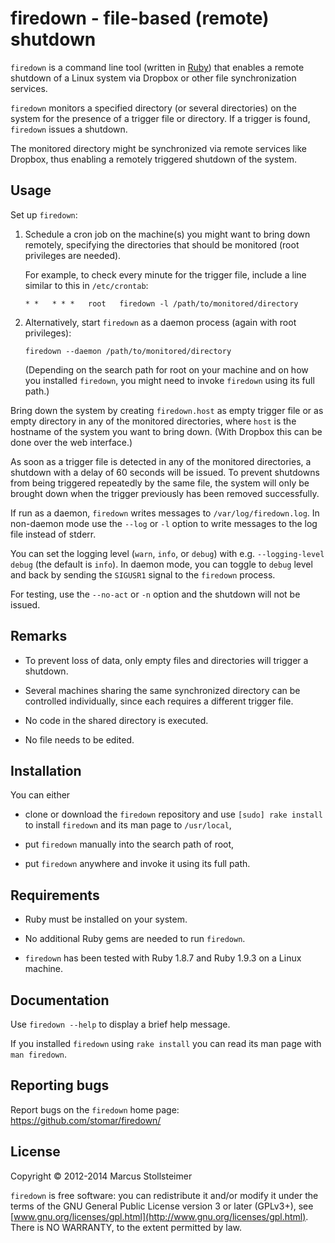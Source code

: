 firedown - file-based (remote) shutdown
=======================================

`firedown` is a command line tool (written in [Ruby][Ruby])
that enables a remote shutdown of a Linux system
via Dropbox or other file synchronization services.

`firedown` monitors a specified directory (or several directories)
on the system for the presence of a trigger file or directory.
If a trigger is found, `firedown` issues a shutdown.

The monitored directory might be synchronized via remote services
like Dropbox, thus enabling a remotely triggered shutdown of the system.

Usage
-----

Set up `firedown`:

1.  Schedule a cron job on the machine(s) you might want to bring down
    remotely, specifying the directories that should be monitored
    (root privileges are needed).

    For example, to check every minute for the trigger file,
    include a line similar to this in `/etc/crontab`:

        * *   * * *   root   firedown -l /path/to/monitored/directory

2.  Alternatively, start `firedown` as a daemon process
    (again with root privileges):

        firedown --daemon /path/to/monitored/directory

    (Depending on the search path for root on your machine and on how you
    installed `firedown`, you might need to invoke `firedown` using its
    full path.)

Bring down the system by creating `firedown.host` as empty trigger file
or as empty directory in any of the monitored directories,
where `host` is the hostname of the system you want to bring down.
(With Dropbox this can be done over the web interface.)

As soon as a trigger file is detected in any of the monitored
directories, a shutdown with a delay of 60 seconds will be issued.
To prevent shutdowns from being triggered repeatedly by the
same file, the system will only be brought down when the trigger
previously has been removed successfully.

If run as a daemon, `firedown` writes messages to `/var/log/firedown.log`.
In non-daemon mode use the `--log` or `-l` option to write messages
to the log file instead of stderr.

You can set the logging level (`warn`, `info`, or `debug`)
with e.g. `--logging-level debug` (the default is `info`).
In daemon mode, you can toggle to `debug` level and back
by sending the `SIGUSR1` signal to the `firedown` process.

For testing, use the `--no-act` or `-n` option and the shutdown will
not be issued.

Remarks
-------

- To prevent loss of data,
  only empty files and directories will trigger a shutdown.

- Several machines sharing the same synchronized directory
  can be controlled individually, since each requires
  a different trigger file.

- No code in the shared directory is executed.

- No file needs to be edited.

Installation
------------

You can either

- clone or download the `firedown` repository and
  use `[sudo] rake install` to install `firedown`
  and its man page to `/usr/local`,

- put `firedown` manually into the search path of root,

- put `firedown` anywhere and invoke it using its full path.

Requirements
------------

- Ruby must be installed on your system.

- No additional Ruby gems are needed to run `firedown`.

- `firedown` has been tested with Ruby 1.8.7 and Ruby 1.9.3
  on a Linux machine.

Documentation
-------------

Use `firedown --help` to display a brief help message.

If you installed `firedown` using `rake install` you can read
its man page with `man firedown`.

Reporting bugs
--------------

Report bugs on the `firedown` home page: <https://github.com/stomar/firedown/>

License
-------

Copyright &copy; 2012-2014 Marcus Stollsteimer

`firedown` is free software: you can redistribute it and/or modify
it under the terms of the GNU General Public License version 3 or later (GPLv3+),
see [www.gnu.org/licenses/gpl.html](http://www.gnu.org/licenses/gpl.html).
There is NO WARRANTY, to the extent permitted by law.


[Ruby]: http://www.ruby-lang.org/
